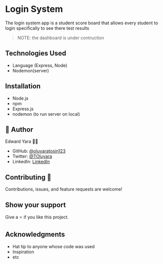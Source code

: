 # Login System
The login system app is a student score board that allows every student to login specifically to see there test results

> NOTE: the dashboard is under contruction

## Technologies Used
* Language (Express, Node)
* Nodemon(server)

## Installation
* Node.js
* npm
* Express.js
* nodemon (to run server on local)

## 👤 Author 
Edward Yara :student: 
- GitHub: [@oluyaratosin123](https://github.com/oluyaratosin123)
- Twitter: [@TOluyara](https://twitter.com/TOluyara)
- LinkedIn: [LinkedIn](https://www.linkedin.com/in/edward-oluyara/)

## Contributing :handshake:
Contributions, issues, and feature requests are welcome!

## Show your support
Give a 	:star: if you like this project.

## Acknowledgments
* Hat tip to anyone whose code was used
* Inspiration
* etc
